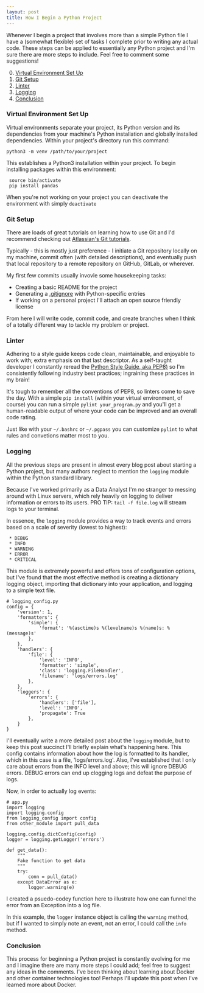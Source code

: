 ```yaml
---
layout: post
title: How I Begin a Python Project
---
```


Whenever I begin a project that involves more than a simple Python file I have a (somewhat flexible) set of tasks I complete prior to writing any actual code. These steps can be applied to essentially any Python project and I'm sure there are more steps to include. Feel free to comment some suggestions!

0. [Virtual Environment Set Up](#venv)
1. [Git Setup](#git)
2. [Linter](#linter)
3. [Logging](#logging)
4. [Conclusion](#conclusion)


### <a name="venv"></a> Virtual Environment Set Up

Virtual environments separate your project, its Python version and its dependencies from your machine's Python installation and globally installed dependencies. Within your project's directory run this command:

    python3 -m venv /path/to/your/project

This establishes a Python3 installation within your project. To begin installing packages within this environment:

     source bin/activate
     pip install pandas

When you're not working on your project you can deactivate the environment with simply `deactivate`


### <a name="git"></a> Git Setup

There are loads of great tutorials on learning how to use Git and I'd recommend checking out [Atlassian's Git tutorials](https://www.google.com/search?q=atlassian+git+tutorial&ie=utf-8&oe=utf-8&client=firefox-b-1-ab).

Typically - this is mostly just preference - I initiate a Git repository locally on my machine, commit often (with detailed descriptions), and eventually push that local repository to a remote repository on GitHub, GitLab, or wherever.

My first few commits usually invovle some housekeeping tasks:
  * Creating a basic README for the project
  * Generating a [.gitignore](https://github.com/github/gitignore/blob/master/Python.gitignore) with Python-specific entries
  * If working on a personal project I'll attach an open source friendly license

From here I will write code, commit code, and create branches when I think of a totally different way to tackle my problem or project.


### <a name="linter"></a> Linter

Adhering to a style guide keeps code clean, maintainable, and enjoyable to work with; extra emphasis on that last descriptor. As a self-taught developer I constantly reread the [Python Style Guide, aka PEP8)](https://www.python.org/dev/peps/pep-0008/?) so I'm consistently following industry best practices; ingraining these practices in my brain! 

It's tough to remember all the conventions of PEP8, so linters come to save the day. With a simple `pip install` (within your virtual environment, of course) you can run a simple `pylint your_program.py` and you'll get a human-readable output of where your code can be improved and an overall code rating.

Just like with your `~/.bashrc` or `~/.pgpass` you can customize `pylint` to what rules and convetions matter most to you.


### <a name="logging"></a> Logging

All the previous steps are present in almost every blog post about starting a Python project, but many authors neglect to mention the `logging` module within the Python standard library. 

Because I've worked primarily as a Data Analyst I'm no stranger to messing around with Linux servers, which rely heavily on logging to deliver information or errors to its users. PRO TIP: `tail -f file.log` will stream logs to your terminal.

In essence, the `logging` module provides a way to track events and errors based on a scale of severity (lowest to highest):

     * DEBUG
     * INFO
     * WARNING
     * ERROR
     * CRITICAL

This module is extremely powerful and offers tons of configuration options, but I've found that the most effective method is creating a dictionary logging object, importing that dictionary into your application, and logging to a simple text file.

    # logging_config.py
    config = {
        'version': 1,
        'formatters': {
            'simple': {
                'format': '%(asctime)s %(levelname)s %(name)s: %(message)s'
            },
        },
        'handlers': {
            'file': {
                'level': 'INFO',
                'formatter': 'simple',
                'class': 'logging.FileHandler',
                'filename': 'logs/errors.log'
            },
        },
        'loggers': {
            'errors': {
                'handlers': ['file'],
                'level': 'INFO',
                'propagate': True
            },
        }
    }

I'll eventually write a more detailed post about the `logging` module, but to keep this post succinct I'll briefly explain what's happening here. This config contains information about how the log is formatted to its handler, which in this case is a file, 'logs/errors.log'. Also, I've established that I only care about errors from the INFO level and above; this will ignore DEBUG errors. DEBUG errors can end up clogging logs and defeat the purpose of logs.

Now, in order to actually log events:

    # app.py
    import logging
    import logging.config
    from logging_config import config
    from other_module import pull_data

    logging.config.dictConfig(config)
    logger = logging.getLogger('errors')

    def get_data():
        """
        Fake function to get data
        """ 
        try:
            conn = pull_data()
        except DataError as e:
            logger.warning(e)

I created a psuedo-codey function here to illustrate how one can funnel the error from an Exception into a log file. 

In this example, the `logger` instance object is calling the `warning` method, but if I wanted to simply note an event, not an error, I could call the `info` method.


### <a name="conclusion"></a> Conclusion

This process for beginning a Python project is constantly evolving for me and I imagine there are many more steps I could add; feel free to suggest any ideas in the comments. I've been thinking about learning about Docker and other container technologies too! Perhaps I'll update this post when I've learned more about Docker.


